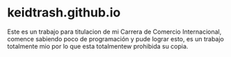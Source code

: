 # keidtrash.github.io
Este es un trabajo para titulacion de mi Carrera de Comercio Internacional, comence sabiendo poco de programación y pude lograr esto, es un trabajo totalmente mio por lo que esta totalmentew prohibida su copia.
